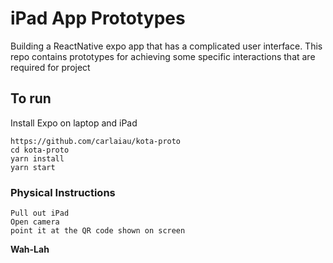 # iPad App Prototypes

Building a ReactNative expo app that has a complicated user interface.
This repo contains prototypes for achieving some specific interactions that are required for project


## To run

Install Expo on laptop and iPad
```
https://github.com/carlaiau/kota-proto
cd kota-proto
yarn install
yarn start
```
### Physical Instructions
```
Pull out iPad
Open camera
point it at the QR code shown on screen
```
**Wah-Lah**
